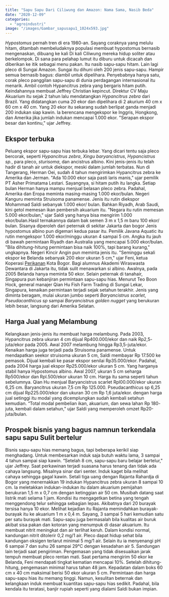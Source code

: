 ```yaml
---
title: "Sapu Sapu Dari Ciliwung dan Amazon: Nama Sama, Nasib Beda"
date: "2020-12-09"
categories: 
  - "agroindustri"
image: "/images/Gambar_sapusapu1_1024x593.jpg"
---
```


_Hypostomus_ pernah tren di era 1980-an. Sayang coraknya yang melulu hitam, ditambah membeludaknya populasi membuat hypostomus bernasib mengenaskan, dibuang ke kali Di kali Ciliwung mereka hidup soliter atau berkelompok. Di sana para pelahap lumut itu diburu untuk dicacah dan diberikan ke itik sebagai menu pakan. Itu nasib sapu-sapu hitam. Lain lagi pleco di Sungai Amazon. Sungai itu dihuni oleh 200 jenis sapu-sapu. Hampir semua bernasib bagus: diambil untuk dipelihara. Penyebabnya hanya satu, corak pleco panggilan sapu-sapu di dunia perdagangan internasional itu menarik. Ambil contoh Hypancitrus zebra yang bergaris hitam putih. Keindahannya membuat Jeffrey Christian kepincut. Direktur CV Maju Akuarium itu sejak 2 tahun lalu mendatangkan _Hypancitrus zebra_ dari Brazil. Yang didatangkan cuma 20 ekor dan dipelihara di 2 akurium 40 cm x 60 cm x 40 cm. Yang 20 ekor itu sekarang sudah berlipat ganda menjadi 200 indukan siap kawin. Ia berencana mengekspor ke Inggris, Hongkong, dan Amerika jika jumlah indukan mencapai 1.000 ekor. "Serapan ekspor besar dan kontinu," ujar Jeffrey.

## Ekspor terbuka

Peluang ekspor sapu-sapu hias terbuka lebar. Yang dicari tentu saja pleco bercorak, seperti _Hypancitrus zebra_, _Xingu baryancistrus_, _Hypancistrus sp._, para pleco, _sturisoma_, dan ancistrus albino. Kini jenis-jenis itu telah hadir di tanah air untuk diekspor, meski dalam jumlah terbatas. Nun di Tangerang, Herman Oei, sudah 4 tahun mengirimkan Hypancitrus zebra ke Amerika dan Jerman. "Ada 10.000 ekor saja pasti laris manis," ujar pemilik PT Asher Primatama Lestari. Sayangnya, si hitam putih itu langka. Setiap bulan Herman hanya mampu menjual belasan pleco zebra. Padahal, Amerika dan Eropa meminta masing-masing 1.000 ekor/bulan. Negeri Kanguru meminta Struisoma panamense. Jenis itu rutin diekspor Mohammad Saldi sebanyak 1.000 ekor/ bulan. Bahkan Riyadh, Arab Saudi, kini getol memesan ikan pembersih akuarium itu. "Negara itu rutin memesan 5.000 ekor/bulan," ujar Saldi yang hanya bisa mengirim 1.000 ekor/bulan.Hasil ternakannya dalam bak semen 3 m x 1,5 m baru 100 ekor/ bulan. Sisanya diperoleh dari peternak di sekitar Jakarta dan bogor Jenis hypostomus albino pun digemari kedua pasar itu. Pemilik Javana Aquatic itu rutin mengekspor 1.000 ekor/minggu ukuran 4 sampai 5 cm. Angka itu jauh di bawah permintaan Riyadh dan Australia yang mencapai 5.000 ekor/bulan. "Bila dihitung-hitung permintaan bisa naik 100%, tapi barang kurang," ungkapnya. Negeri Kincir Angin pun meminta jenis itu. "Seminggu sekali ekspor ke Belanda sebanyak 200 ekor ukuran 5 cm," ujar Feni, ketua Koperasi [Perikanan](http://localhost/mitra/perikanan "Perikanan") Kota Bogor. Bagi alumnus Akademi Wiraswasta Dewantara di Jakarta itu, tidak sulit menawarkan si albino. Awalnya, pada 2005 Belanda hanya meminta 50 ekor. Selain peternak di tanahair, Singapura pun kebanjiran permintaan sapu-sapu hias. Menurut Teo Boon Hock, general manajer Qian Hu Fish Farm Trading di Sungai Lekar, Singapura, kenaikan permintaan terjadi sejak setahun terakhir. Jenis yang diminta beragam, mulai ukuran jumbo seperti _Baryancistrus scarlet_, _Pseudacanthicus sp_ sampai _Baryancistrus golden nugget_ yang berukuran lebih besar, langsung dari Amerika Selatan.

## Harga Jual yang Melambung

Kelangkaan jenis-jenis itu membuat harga melambung. Pada 2003, Hypancitrus zebra ukuran 4 cm dijual Rp400.000/ekor dan naik Rp2,5- juta/ekor pada 2005. Awal 2007 melambung hingga Rp3,5-juta/ekor. Kenaikan harga juga terjadi pada Struisoma panamense. Untuk mendapatkan seekor struisoma ukuran 5 cm, Saldi membayar Rp 17.500 ke pemasok. Dijual kembali ke pasar ekspor senilai Rp35.000/ekor. Padahal, pada 2004 harga jual ekspor Rp25.000/ekor ukuran 5 cm. Yang harganya stabil hanya Hypostomus albino. Awal 2007, ukuran 5 cm seharga Rp500/ekor dan Rpl.500/ekor ukuran 10 cm. Harga itu sama seperti tahun sebelumnya. Qian Hu menjual Baryancistrus scarlet Rpl00.000/ekor ukuran 6,25 cm. Baryancitrus ukuran 7,5 cm Rp 125.000. Pseudacanthicus sp 6,25 cm dijual Rp225.000/ekor dan ukuran 30 cm Rp 1,6 juta/ekor. dengan harga jual setinggi itu modal yang dicemplungkan sudah kembali setahun kemudian. “Total modal pembelian ikan, akuarium, dan sewa lahan Rp 180- juta, kembali dalam setahun," ujar Saldi yang memperoleh omzet Rp20-juta/bulan.

## Prospek bisnis yang bagus namnun terkendala sapu sapu Sulit bertelur

Bisnis sapu-sapu hias memang bagus, tapi beberapa kerikil siap menghadang. Untuk membesarkan induk saja butuh waktu lama, 3 sampai 4 tahun sampai siap kawin. “Setelah 8 cm, sapu-sapu baru belajar bertelur," ujar Jeffrey. Saat perkawinan terjadi suasana harus tenang dan tidak ada cahaya langsung. Misalnya sinar dari senter. Induk kaget bila melihat cahaya sehingga gagal kawin. Setali tiga uang dengan Rajanta Rahardja di Bogor yang menernakkan 19 indukan Hypancitrus zebra ukuran 8 sampai 10 cm. Ia meletakkan indukan-indukan itu dalam akuarium pemijahan berukuran 1,5 m x 0,7 cm dengan ketinggian air 50 cm. Musibah datang saat listrik mati selama 1 jam. Kondisi itu mengagetkan betina yang tengah menggendong telur sehingga sebagian lepas. Akibatnya dari 20 burayak tersisa hanya 10 ekor. Melihat kejadian itu Rajanta memindahkan burayak-burayak itu ke akuarium 1 m x 0,4 m. Sayang, 3 sampai 5 hari kemudian satu per satu burayak mati. Sapu-sapu juga bermasalah bila kualitas air buruk akibat sisa pakan dan kotoran yang menumpuk di dasar akuarium. Itu membuat nitrit meningkat dan air terlihat keruh. Dalam kondisi normal, kandungan nitrit ditolerir 0,2 mg/1 air. Pleco dapat hidup sehat bila kandungan oksigen terlarut minimal 5 mg/1 air. Selain itu ia menyenangi pH 6 sampai 7 dan suhu 26 sampai 29°C dengan kesadahan air 5. Sandungan lain terjadi saat pengiriman. Pengemasan yang tidak disesuaikan jarak tempuh membuat pleco rentan mati. Saat pertama mengirim 50 ekor ke Belanda, Feni mendapati tingkat kematian mencapai 10%. Setelah dihitung-hitung, pengemasan minimal harus tahan 48 jam. Kepadatan dalam boks 60 cm x 40 cm maksimal berisi 50 ekor ukuran 5 cm. Permintaan dan harga sapu-sapu hias itu memang tinggi. Namun, kesulitan beternak dan kelangkaan induk membuat kuantitas sapu-sapu hias sedikit. Padahal, bila kendala itu teratasi, banjir rupiah seperti yang dialami Saldi bukan impian.
